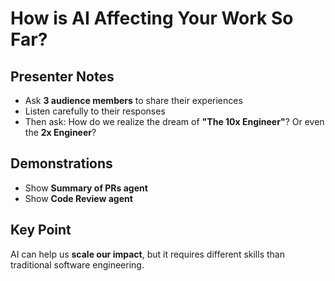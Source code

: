 # How is AI Affecting Your Work So Far?

## Presenter Notes
- Ask **3 audience members** to share their experiences
- Listen carefully to their responses
- Then ask: How do we realize the dream of **"The 10x Engineer"**? Or even the **2x Engineer**?

## Demonstrations
- Show **Summary of PRs agent**
- Show **Code Review agent**

## Key Point
AI can help us **scale our impact**, but it requires different skills than traditional software engineering. 